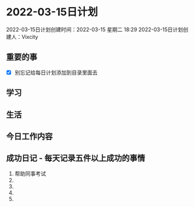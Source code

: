 # 2022-03-15日计划

2022-03-15日计划创建时间：2022-03-15 星期二  18:29
2022-03-15日计划创建人：Vixcity

## 重要的事
- [x] 别忘记给每日计划添加到目录里面去

## 学习

## 生活

## 今日工作内容

## 成功日记 - 每天记录五件以上成功的事情
1. 帮助同事考试
2. 
3. 
4. 
5.  